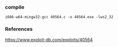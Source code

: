 ### compile
```
i686-w64-mingw32-gcc 40564.c -o 40564.exe -lws2_32
```

### References
https://www.exploit-db.com/exploits/40564  

